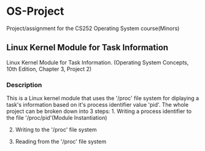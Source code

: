 # OS-Project
Project/assignment for the CS252 Operating System course(Minors)
<h2>Linux Kernel Module for Task Information</h2>
Linux Kernel Module for Task Information. (Operating System Concepts, 10th Edition, Chapter 3, Project 2)
<h3>Description</h3>
This is a Linux kernel module that uses the '/proc' file system for diplaying a task's information based on it's process identifier value 'pid'.
The whole project can be broken down into 3 steps:
1. Writing a process identifier to the file '/proc/pid'(Module Instantiation)

2. Writing to the '/proc' file system

3. Reading from the '/proc' file system
